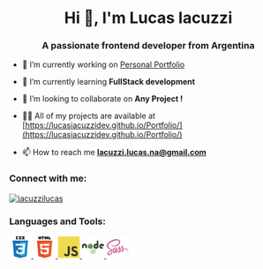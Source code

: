 <h1 align="center">Hi 👋, I'm Lucas Iacuzzi</h1>
<h3 align="center">A passionate frontend developer from Argentina</h3>


- 🔭 I’m currently working on [Personal Portfolio](https://lucasiacuzzidev.github.io/Portfolio/)

- 🌱 I’m currently learning **FullStack development**

- 👯 I’m looking to collaborate on **Any Project !**

- 👨‍💻 All of my projects are available at [https://lucasiacuzzidev.github.io/Portfolio/](https://lucasiacuzzidev.github.io/Portfolio/)

- 📫 How to reach me **Iacuzzi.lucas.na@gmail.com**

<h3 align="left">Connect with me:</h3>
<p align="left">
<a href="https://linkedin.com/in/iacuzzilucas" target="blank"><img align="center" src="https://raw.githubusercontent.com/rahuldkjain/github-profile-readme-generator/master/src/images/icons/Social/linked-in-alt.svg" alt="iacuzzilucas" height="30" width="40" /></a>
</p>

<h3 align="left">Languages and Tools:</h3>
<p align="left"> <a href="https://www.w3schools.com/css/" target="_blank" rel="noreferrer"> <img src="https://raw.githubusercontent.com/devicons/devicon/master/icons/css3/css3-original-wordmark.svg" alt="css3" width="40" height="40"/> </a> <a href="https://www.w3.org/html/" target="_blank" rel="noreferrer"> <img src="https://raw.githubusercontent.com/devicons/devicon/master/icons/html5/html5-original-wordmark.svg" alt="html5" width="40" height="40"/> </a> <a href="https://developer.mozilla.org/en-US/docs/Web/JavaScript" target="_blank" rel="noreferrer"> <img src="https://raw.githubusercontent.com/devicons/devicon/master/icons/javascript/javascript-original.svg" alt="javascript" width="40" height="40"/> </a> <a href="https://nodejs.org" target="_blank" rel="noreferrer"> <img src="https://raw.githubusercontent.com/devicons/devicon/master/icons/nodejs/nodejs-original-wordmark.svg" alt="nodejs" width="40" height="40"/> </a> <a href="https://sass-lang.com" target="_blank" rel="noreferrer"> <img src="https://raw.githubusercontent.com/devicons/devicon/master/icons/sass/sass-original.svg" alt="sass" width="40" height="40"/> </a> </p>


